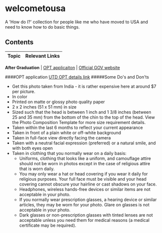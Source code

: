 # welcometousa
A 'How do I?' collection for people like me who have moved to USA and need to know how to do basic things.

Contents
---
Topic | Relevant Links
--- | ---

**After Graduation** | 
[OPT applicaiton](#opt-application) | [Official GOV website](https://www.uscis.gov/eir/visa-guide/f-1-opt-optional-practical-training/f-1-optional-practical-training-opt)

####OPT application
[UTD OPT details link](http://www.utdallas.edu/isso/opt/) 
#####Some Do's and Don'ts
* Get this photo taken from India - it is rather expensive here at around $7 per picture.
* In color
* Printed on matte or glossy photo quality paper
* 2 x 2 inches (51 x 51 mm) in size
* Sized such that the head is between 1 inch and 1 3/8 inches (between 25 and 35 mm) from the bottom of the chin to the top of the head. View the Photo Composition Template for more size requirement details.
* Taken within the last 6 months to reflect your current appearance
* Taken in front of a plain white or off-white background
* Taken in full-face view directly facing the camera
* Taken with a neutral facial expression (preferred) or a natural smile, and with both eyes open
* Taken in clothing that you normally wear on a daily basis:
    * Uniforms, clothing that looks like a uniform, and camouflage attire should not be worn in photos except in the case of religious attire that is worn daily.
    * You may only wear a hat or head covering if you wear it daily for religious purposes. Your full face must be visible and your head covering cannot obscure your hairline or cast shadows on your face.
    * Headphones, wireless hands-free devices or similar items are not acceptable in your photo.
    * If you normally wear prescription glasses, a hearing device or similar articles, they may be worn for your photo.  Glare on glasses is not acceptable in your photo.
    * Dark glasses or non-prescription glasses with tinted lenses are not acceptable unless you need them for medical reasons (a medical certificate may be required). 